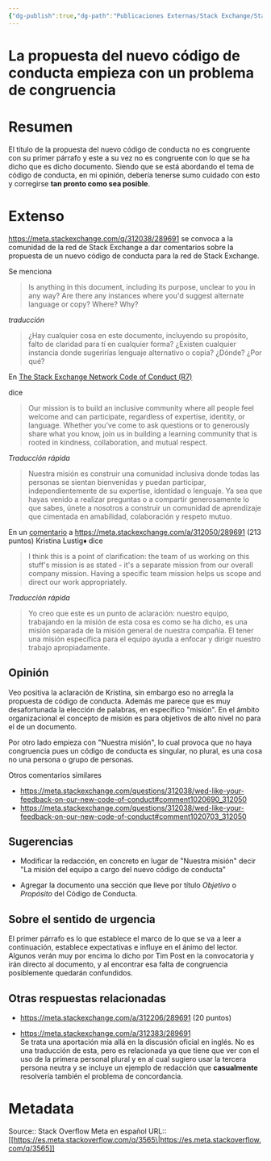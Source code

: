 ```yaml
---
{"dg-publish":true,"dg-path":"Publicaciones Externas/Stack Exchange/Stack Overflow en español/Stack Overflow en español Meta/es.meta.stackoverflow.com-3565.md","permalink":"/publicaciones-externas/stack-exchange/stack-overflow-en-espanol/stack-overflow-en-espanol-meta/es-meta-stackoverflow-com-3565/","title":"La propuesta del nuevo código de conducta empieza con un problema de congruencia","hide":true,"noteIcon":"default","created":"2024-04-03T12:49:10.729-06:00","updated":"2024-04-05T16:44:03.514-06:00"}
---
```


# La propuesta del nuevo código de conducta empieza con un problema de congruencia

# Resumen

El título de la propuesta del nuevo código de conducta no es congruente con su primer párrafo y este a su vez no es congruente con lo que se ha dicho que es dicho documento. Siendo que se está abordando el tema de código de conducta, en mi opinión, debería tenerse sumo cuidado con esto y corregirse **tan pronto como sea posible**.

# Extenso
https://meta.stackexchange.com/q/312038/289691 se convoca a la comunidad de la red de Stack Exchange a dar comentarios sobre la propuesta de un nuevo código de conducta para la red de Stack Exchange.

Se menciona

> Is anything in this document, including its purpose, unclear to you in any way? Are there any instances where you'd suggest alternate language or copy? Where? Why?

*traducción*

> ¿Hay cualquier cosa en este documento, incluyendo su propósito, falto de claridad para tí en cualquier forma? ¿Existen cualquier instancia donde sugerirías lenguaje alternativo o copia? ¿Dónde? ¿Por qué?

En [The Stack Exchange Network Code of Conduct (R7)](https://docs.google.com/document/d/1G1BpL_G_m6F5LIPMUZVcLejSPFTb3XbI_69X8fQSZAk/edit)

dice 

> Our mission is to build an inclusive community where all people feel welcome and can participate, regardless of expertise, identity, or language. Whether you’ve come to ask questions or to generously share what you know, join us in building a learning community that is rooted in kindness, collaboration, and mutual respect.

*Traducción rápida*

> Nuestra misión es construir una comunidad inclusiva donde todas las personas se sientan bienvenidas y puedan participar, independientemente de su expertise, identidad o lenguaje. Ya sea que hayas venido a realizar preguntas o a compartir generosamente lo que sabes, únete a nosotros a construir un comunidad de aprendizaje que cimentada en amabilidad, colaboración y respeto mutuo.

En un [comentario](https://meta.stackexchange.com/questions/312038/wed-like-your-feedback-on-our-new-code-of-conduct?page=1&tab=votes#comment1020633_312050) a https://meta.stackexchange.com/a/312050/289691 (213 puntos)  Kristina Lustig♦  dice  

> I think this is a point of clarification: the team of us working on this stuff's mission is as stated - it's a separate mission from our overall company mission. Having a specific team mission helps us scope and direct our work appropriately.

*Traducción rápida*

>Yo creo que este es un punto de aclaración: nuestro equipo, trabajando en la misión de esta cosa es como se ha dicho, es una misión separada de la misión general de nuestra compañía. El tener una misión específica para el equipo ayuda a enfocar y dirigir nuestro trabajo apropiadamente. 

## Opinión

Veo positiva la aclaración de Kristina, sin embargo eso no arregla la propuesta de código de conducta. Además me parece que es muy desafortunada la elección de palabras, en específico "misión". En el ámbito organizacional el concepto de misión es para objetivos de alto nivel no para el de un documento. 

Por otro lado empieza con "Nuestra misión", lo cual provoca que no haya congruencia pues un código de conducta es singular, no plural, es una cosa no una persona o grupo de personas.

Otros comentarios similares

- https://meta.stackexchange.com/questions/312038/wed-like-your-feedback-on-our-new-code-of-conduct#comment1020690_312050
- https://meta.stackexchange.com/questions/312038/wed-like-your-feedback-on-our-new-code-of-conduct#comment1020703_312050

## Sugerencias

- Modificar la redacción, en concreto en lugar de "Nuestra misión" decir "La misión del equipo a cargo del nuevo código de conducta"

- Agregar la documento una sección que lleve por título *Objetivo* o *Propósito* del Código de Conducta.

## Sobre el sentido de urgencia

El primer párrafo es lo que establece el marco de lo que se va a leer a continuación, establece expectativas e influye en el ánimo del lector. Algunos verán muy por encima lo dicho por Tim Post en la convocatoria y irán directo al documento, y al encontrar esa falta de congruencia posiblemente quedarán confundidos.

## Otras respuestas relacionadas

- https://meta.stackexchange.com/a/312206/289691 (20 puntos)

- https://meta.stackexchange.com/a/312383/289691  
    Se trata una aportación mía allá en la discusión oficial en inglés. No es una traducción de esta, pero es relacionada ya que tiene que ver con el uso de la primera personal plural y en al cual sugiero usar la tercera persona neutra y se incluye un ejemplo de redacción que **casualmente** resolvería también el problema de concordancia.

# Metadata
Source:: Stack Overflow Meta en español
URL:: [[https://es.meta.stackoverflow.com/q/3565\|https://es.meta.stackoverflow.com/q/3565]]

